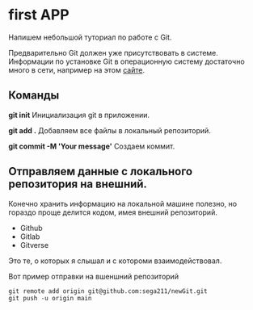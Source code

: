 # first APP

Напишем небольшой туториал по работе с Git.

Предварительно Git должен уже присутствовать в системе.  Информации по установке Git в операционную систему достаточно много в сети, например на этом [сайте](https://git-scm.com/book/ru/v2/Введение-Установка-Git).

## Команды

**git init**  Инициализация git в приложении.

**git add .**  Добавляем все файлы в локальный репозиторий.

**git commit -M 'Your message'**  Создаем коммит.

## Отправляем данные с локального репозитория на внешний.

Конечно хранить информацию на локальной машине полезно, но гораздо проще делится кодом, имея внешний репозиторий. 

- Github
- Gitlab
- Gitverse

Это те, о которых я слышал  и с котороми взаимодействовал.

Вот пример отправки на вшеншний репозиторий

```git
git remote add origin git@github.com:sega211/newGit.git
git push -u origin main
```



